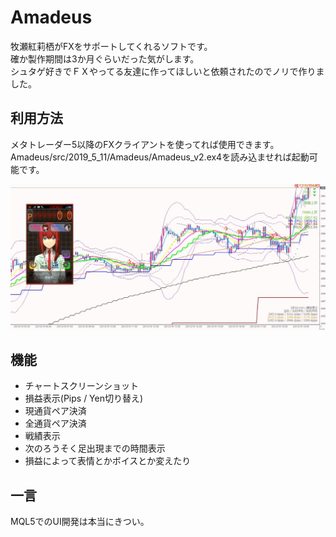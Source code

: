 # Amadeus
牧瀬紅莉栖がFXをサポートしてくれるソフトです。  
確か製作期間は3か月ぐらいだった気がします。  
シュタゲ好きでＦＸやってる友達に作ってほしいと依頼されたのでノリで作りました。

## 利用方法
メタトレーダー5以降のFXクライアントを使ってれば使用できます。  
Amadeus/src/2019_5_11/Amadeus/Amadeus_v2.ex4を読み込ませれば起動可能です。

![トップ画像](./readme/top.png)

## 機能
* チャートスクリーンショット
* 損益表示(Pips / Yen切り替え)
* 現通貨ペア決済
* 全通貨ペア決済
* 戦績表示
* 次のろうそく足出現までの時間表示
* 損益によって表情とかボイスとか変えたり

## 一言　
MQL5でのUI開発は本当にきつい。


